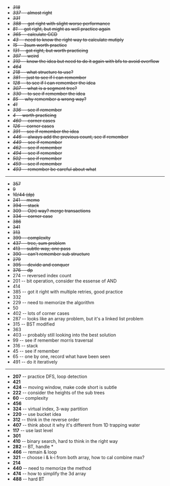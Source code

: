 + ~~*318*~~
+ ~~*337* -- almost right~~
+ ~~*331*~~
+ ~~*388* -- got right with slight worse performance~~
+ ~~*81* -- got right, but might as well practice again~~
+ ~~*365* -- calculate GCD~~
+ ~~*43* -- need to know the right way to calculate mutiply~~
+ ~~*15* -- 3sum worth practice~~
+ ~~*131* -- got right, but worth practicing~~
+ ~~*397* -- weird~~
+ ~~*310* -- know the idea but need to do it again with bfs to avoid overflow~~
+ ~~*464*~~
+ ~~*218* -- what structure to use?~~
+ ~~*381* -- just to see if I can remember~~
+ ~~*128* -- to see if I can remember the idea~~
+ ~~*307* -- what is a segment tree?~~
+ ~~*330* -- to see if remember the idea~~
+ ~~*85* -- why remember a wrong way?~~
+ ~~*41*~~
+ ~~*336* -- see if remember~~
+ ~~*4* -- worth practicing~~
+ ~~*460* -- corner cases~~
+ ~~*126* -- corner cases~~
+ ~~*391* -- see if remember the idea~~
+ ~~*446* -- always add the previous count, see if remember~~
+ ~~*449* -- see if remember~~
+ ~~*462* -- see if remember~~
+ ~~*494* -- see if remember~~
+ ~~*502* -- see if remember~~
+ ~~*459* -- see if remember~~
+ ~~*493* -- remember be careful about what~~

----

+ ~~357~~
+ ~~9~~
+ ~~10/44 (dp)~~
+ ~~241 -- memo~~
+ ~~394 -- stack~~
+ ~~309 -- O(n) way? merge transactions~~
+ ~~334 -- corner case~~
+ ~~386~~
+ ~~341~~
+ ~~313~~
+ ~~399 -- complexity~~
+ ~~437 -- tree, sum problem~~
+ ~~413 -- subtle way, one pass~~
+ ~~390 -- can't remember sub structure~~
+ ~~279~~
+ ~~395 -- devide and conquer~~
+ ~~376 -- dp~~
+ 274 -- reversed index count
+ 201 -- bit operation, consider the essense of AND
+ 414
+ 385 -- got it right with multiple retries, good practice
+ 332
+ 229 -- need to memorize the algorithm
+ 50
+ 402 -- lots of corner cases
+ 287 -- looks like an array problem, but it's a linked list problem
+ 315 -- BST modified
+ 363
+ 403 -- probably still looking into the best solution
+ 99 -- see if remember morris traversal
+ 316 -- stack
+ 45 -- see if remember
+ 65 -- one by one, record what have been seen
+ 491 -- do it iteratively

----

+ **207** -- practice DFS, loop detection
+ **421**
+ **424** -- moving window, make code short is subtle
+ **222** -- consider the heights of the sub trees
+ **60** -- complexity
+ **456**
+ **324** -- virtual index, 3-way partition
+ **220** -- use bucket idea
+ **312** -- think in the reverse order
+ **407** -- think about it why it's different from 1D trapping water
+ **117** -- use last level
+ **301**
+ **410** -- binary search, hard to think in the right way
+ **282** -- BT, handle *
+ **466** -- remain & loop
+ **321** -- choose i & k-i from both array, how to cal combine max?
+ **214**
+ **440** -- need to memorize the method
+ **474** -- how to simplify the 3d array
+ **488** -- hard BT
